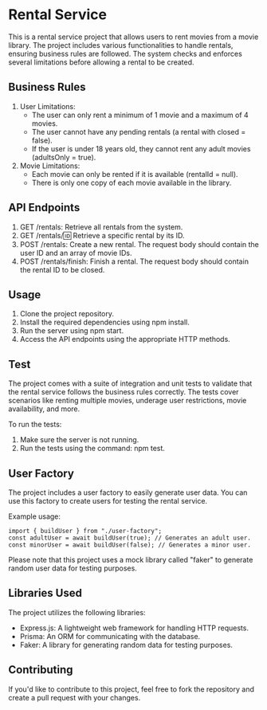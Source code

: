 # Rental Service

This is a rental service project that allows users to rent movies from a movie library. The project includes various functionalities to handle rentals, ensuring business rules are followed. The system checks and enforces several limitations before allowing a rental to be created.

## Business Rules
1. User Limitations:
    * The user can only rent a minimum of 1 movie and a maximum of 4 movies.
    * The user cannot have any pending rentals (a rental with closed = false).
    * If the user is under 18 years old, they cannot rent any adult movies (adultsOnly = true).
2. Movie Limitations:
    * Each movie can only be rented if it is available (rentalId = null).
    * There is only one copy of each movie available in the library.
  
## API Endpoints
1. GET /rentals: Retrieve all rentals from the system.
2.	GET /rentals/:id: Retrieve a specific rental by its ID.
3.	POST /rentals: Create a new rental. The request body should contain the user ID and an array of movie IDs.
4.	POST /rentals/finish: Finish a rental. The request body should contain the rental ID to be closed.

## Usage
1. Clone the project repository.
2.	Install the required dependencies using npm install.
3.	Run the server using npm start.
4.	Access the API endpoints using the appropriate HTTP methods.

## Test
The project comes with a suite of integration and unit tests to validate that the rental service follows the business rules correctly. The tests cover scenarios like renting multiple movies, underage user restrictions, movie availability, and more.

To run the tests:

1. Make sure the server is not running.
2.	Run the tests using the command: npm test.

## User Factory
The project includes a user factory to easily generate user data. You can use this factory to create users for testing the rental service.

Example usage:

    import { buildUser } from "./user-factory";
    const adultUser = await buildUser(true); // Generates an adult user.
    const minorUser = await buildUser(false); // Generates a minor user.

Please note that this project uses a mock library called "faker" to generate random user data for testing purposes.

## Libraries Used

The project utilizes the following libraries:
* Express.js: A lightweight web framework for handling HTTP requests.
* Prisma: An ORM for communicating with the database.
* Faker: A library for generating random data for testing purposes.

## Contributing
If you'd like to contribute to this project, feel free to fork the repository and create a pull request with your changes.


